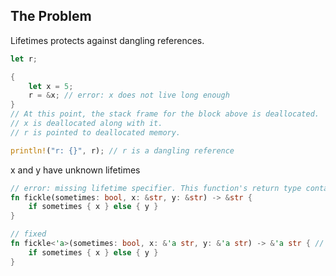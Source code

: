 ## The Problem
Lifetimes protects against dangling references.
```rust
let r;

{
	let x = 5;
	r = &x; // error: x does not live long enough
}
// At this point, the stack frame for the block above is deallocated.
// x is deallocated along with it.
// r is pointed to deallocated memory.

println!("r: {}", r); // r is a dangling reference
```

x and y have unknown lifetimes
```rust
// error: missing lifetime specifier. This function's return type contains a borrowed value, but the signature does not say whether it is borrowed from `x` or `y 
fn fickle(sometimes: bool, x: &str, y: &str) -> &str {
	if sometimes { x } else { y }
}

// fixed
fn fickle<'a>(sometimes: bool, x: &'a str, y: &'a str) -> &'a str { // li
	if sometimes { x } else { y }
}
```